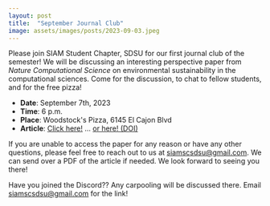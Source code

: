 ```yaml
---
layout: post
title:  "September Journal Club"
image: assets/images/posts/2023-09-03.jpeg
---
```


Please join SIAM Student Chapter, SDSU for our first journal club of the semester! We will be discussing an interesting perspective paper from _Nature Computational Science_ on environmental sustainability in the computational sciences. Come for the discussion, to chat to fellow students, and for the free pizza!

- __Date__:   September 7th, 2023
- __Time__:   6 p.m.
- __Place__:  Woodstock's Pizza, 6145 El Cajon Blvd
- __Article__:  [Click here!](https://www.nature.com/articles/s43588-023-00461-y) ... [or here! (DOI)](https://doi.org/10.1038/s43588-023-00461-y)

If you are unable to access the paper for any reason or have any other questions, please feel free to reach out to us at [siamscsdsu@gmail.com](mailto:siamscsdsu@gmail.com). We can send over a PDF of the article if needed. We look forward to seeing you there!

Have you joined the Discord?? Any carpooling will be discussed there. Email [siamscsdsu@gmail.com](mailto:siamscsdsu@gmail.com) for the link!

